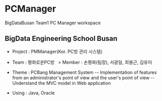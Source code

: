 # PCManager
  BigDataBusan Team1 PC Manager workspace
  
## BigData Engineering School Busan

 - Project : PMManager(Kor. PC방 관리 시스템)

 - Team : 평화로운PC방
   > Member : 손평화(팀장), 서광일, 최봉근, 김유미

 - Theme : PCBang Management System
   -- Implementation of features from an administrator's point of view and the user's point of view
   -- Understand the MVC model in Web application

 - Using : Java, Oracle
